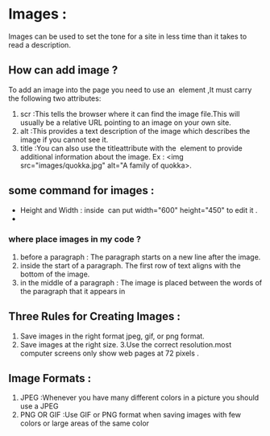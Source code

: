 # Images :
Images can be used to set the tone for a site in less time than it takes to read a description.
## How can add image ?
To add an image into the page you need to use an <img> element ,It must carry the 
following two attributes:
1. scr :This tells the browser where it can find the image file.This 
will usually be a relative URL pointing to an image on your own site.
2. alt :This provides a text description of the image which describes the image if you cannot see it.
3. title :You can also use the titleattribute with the <img> element 
to provide additional information about the image.
Ex : <img src="images/quokka.jpg" alt="A family of quokka>.
  
## some command for images :
  * Height and Width : inside <img>  can put width="600" height="450" to edit it .
  * 
### where place images in my code ? 
  1. before a paragraph : The paragraph starts on a new 
line after the image.
  2. inside the start of a paragraph.
  The first row of text aligns with the bottom of the image.
  3. in the middle of a paragraph : The image is placed between the words of the paragraph that it appears in
  
  ## Three Rules for Creating Images :
  1. Save images in the right format jpeg, gif, or png format.
  2. Save images at the right size.
  3.Use the correct resolution.most computer screens only show web pages at 72 pixels .
  ## Image Formats :
  1. JPEG :Whenever you have many different 
colors in a picture you should use a JPEG
  2. PNG OR GIF :Use GIF or PNG format 
when saving images 
with few colors or large 
areas of the same color
  
  
